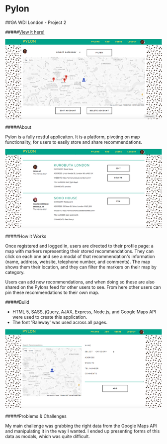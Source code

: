 # Pylon

##GA WDI London - Project 2

#####[View it here!](https://pure-atoll-74725.herokuapp.com/)

![](./src/assets/images/1.jpg)

#####About

Pylon is a fully restful applicaiton. It is a platform, pivoting on map functionality, for users to easily store and share recommendations.

![](./src/assets/images/2.jpg)

#####How it Works

Once registered and logged in, users are directed to their profile page: a map with markers representing their stored recommendations. They can click on each one and see a modal of that recommendation's information (name, address, website, telephone number, and comments). The map shows them their location, and they can filter the markers on their map by category. 

Users can add new recommendations, and when doing so these are also shared on the Pylons feed for other users to see. From here other users can pin these recommendations to their own map. 


#####Build

* HTML 5, SASS, jQuery, AJAX, Express, Node.js, and Google Maps API were used to create this application.
* The font 'Raleway' was used across all pages.

![](./src/assets/images/3.jpg)

#####Problems & Challenges

My main challenge was grabbing the right data from the Google Maps API and manipulating it in the way I wanted. I ended up presenting forms of this data as modals, which was quite difficult. 








